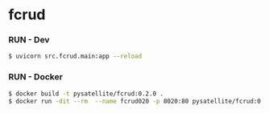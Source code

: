 # fcrud

### RUN - Dev
```bash
$ uvicorn src.fcrud.main:app --reload
```

### RUN - Docker
```bash
$ docker build -t pysatellite/fcrud:0.2.0 .
$ docker run -dit --rm  --name fcrud020 -p 8020:80 pysatellite/fcrud:0.2.0
```